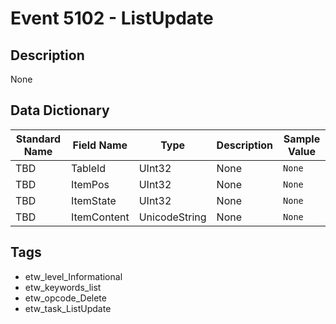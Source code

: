 # Event 5102 - ListUpdate

## Description
None

## Data Dictionary
|Standard Name|Field Name|Type|Description|Sample Value|
|---|---|---|---|---|
|TBD|TableId|UInt32|None|`None`|
|TBD|ItemPos|UInt32|None|`None`|
|TBD|ItemState|UInt32|None|`None`|
|TBD|ItemContent|UnicodeString|None|`None`|

## Tags
* etw_level_Informational
* etw_keywords_list
* etw_opcode_Delete
* etw_task_ListUpdate